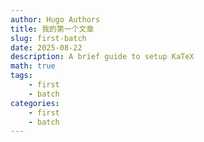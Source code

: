 ```yaml
---
author: Hugo Authors
title: 我的第一个文章
slug: first-batch
date: 2025-08-22
description: A brief guide to setup KaTeX
math: true
tags:
    - first
    - batch
categories:
    - first
    - batch
---
```

